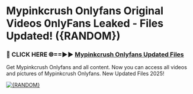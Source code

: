 # Mypinkcrush Onlyfans Original Videos 0nlyFans Leaked - Files Updated! ({RANDOM})

<h3>🔴 CLICK HERE 🌐==►► <a href="https://betterlinks.top/A2PfLJ" rel="nofollow">Mypinkcrush Onlyfans Updated Files</a></h3>

Get Mypinkcrush Onlyfans and all content. Now you can access all videos and pictures of Mypinkcrush Onlyfans. New Updated Files 2025!

[![{RANDOM}](https://i.imgur.com/ppqm5kG.gif)](https://betterlinks.top/A2PfLJ)